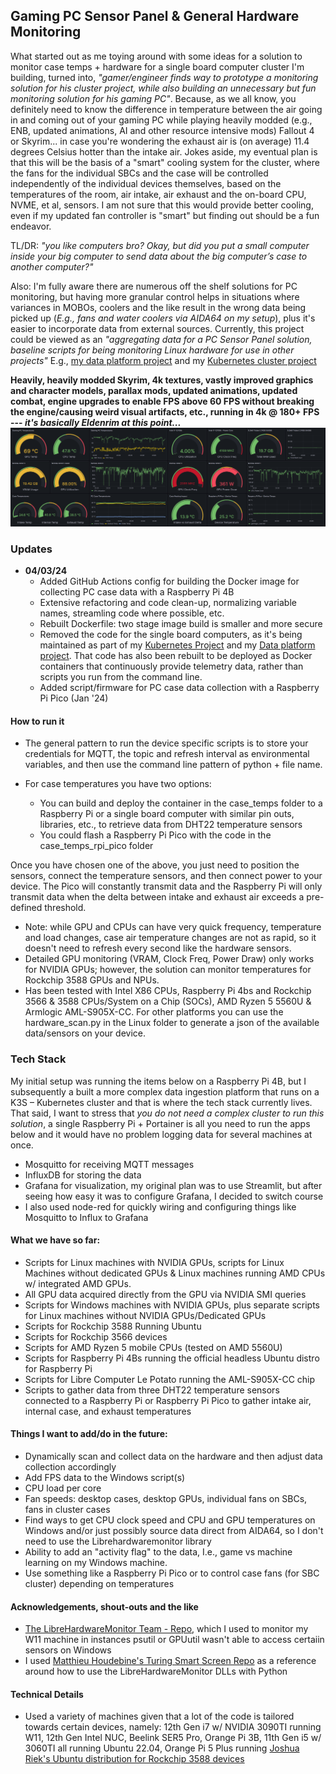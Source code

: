 ## Gaming PC Sensor Panel & General Hardware Monitoring

What started out as me toying around with some ideas for a solution to monitor case temps + hardware for a single board computer cluster I'm building, turned into, *"gamer/engineer finds way to prototype a monitoring solution for his cluster project, while also building an unnecessary but fun monitoring solution for his gaming PC"*. Because, as we all know, you definitely need to know the difference in temperature between the air going in and coming out of your gaming PC while playing heavily modded (e.g., ENB, updated animations, AI and other resource intensive mods) Fallout 4 or Skyrim... in case you're wondering the exhaust air is (on average) 11.4 degrees Celsius hotter than the intake air. Jokes aside, my eventual plan is that this will be the basis of a "smart" cooling system for the cluster, where the fans for the individual SBCs and the case will be controlled independently of the individual devices themselves, based on the temperatures of the room, air intake, air exhaust and the on-board CPU, NVME, et al, sensors. I am not sure that this would provide better cooling, even if my updated fan controller is "smart" but finding out should be a fun endeavor.  

TL/DR: *"you like computers bro? Okay, but did you put a small computer inside your big computer to send data about the big computer’s case to another computer?"*  

Also: I'm fully aware there are numerous off the shelf solutions for PC monitoring, but having more granular control helps in situations where variances in MOBOs, coolers and the like result in the wrong data being picked up (*E.g., fans and water coolers via AIDA64 on my setup*), plus it's easier to incorporate data from external sources. Currently, this project could be viewed as an *"aggregating data for a PC Sensor Panel solution, baseline scripts for being monitoring Linux hardware for use in other projects"* E.g., [my data platform project](https://github.com/MarkhamLee/finance-productivity-iot-informational-weather-dashboard/tree/main/hardware_telemetry) and my [Kubernetes cluster project](https://github.com/MarkhamLee/kubernetes-k3s-data-and-IoT-platform) 


**Heavily, heavily modded Skyrim, 4k textures, vastly improved graphics and character models, parallax mods, updated animations, updated combat, engine upgrades to enable FPS above 60 FPS without breaking the engine/causing weird visual artifacts, etc., running in 4k @ 180+ FPS --- *it's basically Eldenrim at this point...*** 
![Dashboard Screenshot](/images/updated_screenshot.png)  

### Updates

* **04/03/24**
    * Added GitHub Actions config for building the Docker image for collecting PC case data with a Raspberry Pi 4B 
    * Extensive refactoring and code clean-up, normalizing variable names, streamling code where possible, etc.
    * Rebuilt Dockerfile: two stage image build is smaller and more secure
    * Removed the code for the single board computers, as it's being maintained as part of my [Kubernetes Project](https://github.com/MarkhamLee/kubernetes-k3s-data-and-IoT-platform/tree/main/hardware_monitoring) and my [Data platform project](https://github.com/MarkhamLee/finance-productivity-iot-informational-weather-dashboard/tree/main/hardware_telemetry). That code has also been rebuilt to be deployed as Docker containers that continuously provide telemetry data, rather than scripts you run from the command line. 
    * Added script/firmware for PC case data collection with a Raspberry Pi Pico (Jan '24)


#### How to run it
* The general pattern to run the device specific scripts is to store your credentials for MQTT, the topic and refresh interval as environmental variables, and then use the command line pattern of python + file name.  

*  For case temperatures you have two options: 

	* You can build and deploy the container in the case_temps folder to a Raspberry Pi or a single board computer with similar pin outs, libraries, etc., to retrieve data from DHT22 temperature sensors 
	* You could flash a Raspberry Pi Pico with the code in the case_temps_rpi_pico folder 

Once you have chosen one of the above, you just need to position the sensors, connect the temperature sensors, and then connect power to your device. The Pico will constantly transmit data and the Raspberry Pi will only transmit data when the delta between intake and exhaust air exceeds a pre-defined threshold. 

* Note: while GPU and CPUs can have very quick frequency, temperature and load changes, case air temperature changes are not as rapid, so it doesn't need to refresh every second like the hardware sensors.  
* Detailed GPU monitoring (VRAM, Clock Freq, Power Draw) only works for NVIDIA GPUs; however, the solution can monitor temperatures for Rockchip 3588 GPUs and NPUs. 
* Has been tested with Intel X86 CPUs, Raspberry Pi 4bs and Rockchip 3566 & 3588 CPUs/System on a Chip (SOCs), AMD Ryzen 5 5560U & Armlogic AML-S905X-CC. For other platforms you can use the hardware_scan.py in the Linux folder to generate a json of the available data/sensors on your device. 

### Tech Stack 
My initial setup was running the items below on a Raspberry Pi 4B, but I subsequently a built a more complex data ingestion platform that runs on a K3S – Kubernetes cluster and that is where the tech stack currently lives.  That said, I want to stress that *you do not need a complex cluster to run this solution*, a single Raspberry Pi + Portainer is all you need to run the apps below and it would have no problem logging data for several machines at once.  

* Mosquitto for receiving MQTT messages 
* InfluxDB for storing the data 
* Grafana for visualization, my original plan was to use Streamlit, but after seeing how easy it was to configure Grafana, I decided to switch course  
* I also used node-red for quickly wiring and configuring things like Mosquitto to Influx to Grafana 

#### What we have so far: 
* Scripts for Linux machines with NVIDIA GPUs, scripts for Linux Machines without dedicated GPUs & Linux machines running AMD CPUs w/ integrated AMD GPUs.  
* All GPU data acquired directly from the GPU via NVIDIA SMI queries  
* Scripts for Windows machines with NVIDIA GPUs, plus separate scripts for Linux machines without NVIDIA GPUs/Dedicated GPUs   
* Scripts for Rockchip 3588 Running Ubuntu 
* Scripts for Rockchip 3566 devices  
* Scripts for AMD Ryzen 5 mobile CPUs (tested on AMD 5560U) 
* Scripts for Raspberry Pi 4Bs running the official headless Ubuntu distro for Raspberry Pi 
* Scripts for Libre Computer Le Potato running the AML-S905X-CC chip 
* Scripts to gather data from three DHT22 temperature sensors connected to a Raspberry Pi or Raspberry Pi Pico to gather intake air, internal case, and exhaust temperatures  


#### Things I want to add/do in the future:
* Dynamically scan and collect data on the hardware and then adjust data collection accordingly  
* Add FPS data to the Windows script(s)  
* CPU load per core  
* Fan speeds: desktop cases, desktop GPUs, individual fans on SBCs, fans in cluster cases  
* Find ways to get CPU clock speed and CPU and GPU temperatures on Windows and/or just possibly source data direct from AIDA64, so I don't need to use the Librehardwaremonitor library 
* Ability to add an "activity flag" to the data, I.e., game vs machine learning on my Windows machine.  
* Use something like a Raspberry Pi Pico or to control case fans (for SBC cluster) depending on temperatures 


#### Acknowledgements, shout-outs and the like 
* [The LibreHardwareMonitor Team - Repo](https://github.com/LibreHardwareMonitor/LibreHardwareMonitor), which I used to monitor my W11 machine in instances psutil or GPUutil wasn't able to access certaiin sensors on Windows
* I used [Matthieu Houdebine's Turing Smart Screen Repo](https://github.com/mathoudebine/turing-smart-screen-python) as a reference around how to use the LibreHardwareMonitor DLLs with Python 

#### Technical Details 
* Used a variety of machines given that a lot of the code is tailored towards certain devices, namely: 12th Gen i7 w/ NVIDIA 3090TI running W11, 12th Gen Intel NUC, Beelink SER5 Pro, Orange Pi 3B, 11th Gen i5 w/ 3060TI all running Ubuntu 22.04, Orange Pi 5 Plus running [Joshua Riek's Ubuntu distribution for Rockchip 3588 devices](https://github.com/Joshua-Riek/ubuntu-rockchip) 
